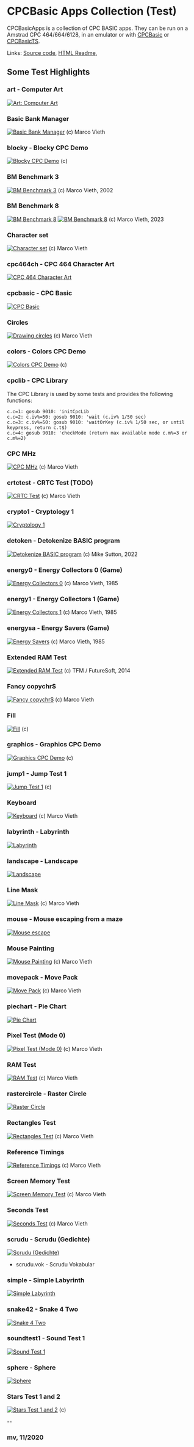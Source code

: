 # CPCBasic Apps Collection (Test)

CPCBasicApps is a collection of CPC BASIC apps.
They can be run on a Amstrad CPC 464/664/6128, in an emulator or with
[CPCBasic](https://benchmarko.github.io/CPCBasic/) or [CPCBasicTS](https://benchmarko.github.io/CPCBasicTS/).

Links:
[Source code](https://github.com/benchmarko/CPCBasicApps/),
[HTML Readme](https://github.com/benchmarko/CPCBasicApps/#readme),

## Some Test Highlights

### art - Computer Art

[![Art: Computer Art](./img/art.png)](../../dist/index.html?database=apps&example=test/art)

### Basic Bank Manager

[![Basic Bank Manager](./img/basbankm.png)](../../dist/index.html?database=apps&example=test/basbankm) (c) Marco Vieth

### blocky - Blocky CPC Demo

[![Blocky CPC Demo](./img/blocky.png)](../../dist/index.html?database=apps&example=test/blocky) (c)

### BM Benchmark 3

[![BM Benchmark 3](./img/bmbench3.png)](../../dist/index.html?database=apps&example=test/bmbench3) (c) Marco Vieth, 2002

### BM Benchmark 8

[![BM Benchmark 8](./img/bmbench8.png)](../../dist/index.html?database=apps&example=test/bmbench8)
[![BM Benchmark 8](./img/bmbench8_2.png)](../../dist/index.html?database=apps&example=test/bmbench8) (c) Marco Vieth, 2023

### Character set

[![Character set](./img/charset.png)](../../dist/index.html?database=apps&example=test/charset) (c) Marco Vieth

### cpc464ch - CPC 464 Character Art

[![CPC 464 Character Art](./img/cpc464ch.png)](../../dist/index.html?database=apps&example=test/cpc464ch)

### cpcbasic - CPC Basic

[![CPC Basic](./img/cpcbasic.png)](../../dist/index.html?database=apps&example=test/cpcbasic)

### Circles

[![Drawing circles](./img/circles.png)](../../dist/index.html?database=apps&example=test/circles) (c) Marco Vieth

### colors - Colors CPC Demo

[![Colors CPC Demo](./img/colors.png)](../../dist/index.html?database=apps&example=test/colors) (c)

### cpclib - CPC Library

The CPC Library is used by some tests and provides the following functions:

```basic
c.c=1: gosub 9010: 'initCpcLib
c.c=2: c.iv%=50: gosub 9010: 'wait (c.iv% 1/50 sec)
c.c=3: c.iv%=50: gosub 9010: 'waitOrKey (c.iv% 1/50 sec, or until keypress, return c.t$)
c.c=4: gosub 9010: 'checkMode (return max available mode c.m%=3 or c.m%=2)
```

### CPC MHz

[![CPC MHz](./img/cpcmhz.png)](../../dist/index.html?database=apps&example=test/cpcmhz) (c) Marco Vieth

### crtctest - CRTC Test (TODO)

[![CRTC Test](./img/crtctest.png)](../../dist/index.html?database=apps&example=test/crtctest) (c) Marco Vieth

### crypto1 - Cryptology 1

[![Cryptology 1](./img/crypto1.png)](../../dist/index.html?database=apps&example=test/crypto1)

### detoken - Detokenize BASIC program

[![Detokenize BASIC program](./img/detoken.png)](../../dist/index.html?database=apps&example=test/detoken) (c) Mike Sutton, 2022

### energy0 - Energy Collectors 0 (Game)

[![Energy Collectors 0](./img/energy0.png)](../../dist/index.html?database=apps&example=games/energy0) (c) Marco Vieth, 1985

### energy1 - Energy Collectors 1 (Game)

[![Energy Collectors 1](./img/energy1.png)](../../dist/index.html?database=apps&example=games/energy1) (c) Marco Vieth, 1985

### energysa - Energy Savers (Game)

[![Energy Savers](./img/energysa.png)](../../dist/index.html?database=apps&example=games/energysa) (c) Marco Vieth, 1985

### Extended RAM Test

[![Extended RAM Test](./img/eramtst.png)](../../dist/index.html?database=apps&example=test/eramtst) (c) TFM / FutureSoft, 2014

### Fancy copychr$

[![Fancy copychr$](./img/fancy.png)](../../dist/index.html?database=apps&example=test/fancy) (c) Marco Vieth

### Fill

[![Fill](./img/fill.png)](../../dist/index.html?database=apps&example=test/fill) (c)

### graphics - Graphics CPC Demo

[![Graphics CPC Demo](./img/graphics.png)](../../dist/index.html?database=apps&example=test/graphics) (c)

### jump1 - Jump Test 1

[![Jump Test 1](./img/jump1.png)](../../dist/index.html?database=apps&example=test/jump1) (c)

### Keyboard

[![Keyboard](./img/keyboard.png)](../../dist/index.html?database=apps&example=test/keyboard) (c) Marco Vieth

### labyrinth - Labyrinth

[![Labyrinth](./img/labyrinth.png)](../../dist/index.html?database=apps&example=test/labyrinth)

### landscape - Landscape

[![Landscape](./img/landscape.png)](../../dist/index.html?database=apps&example=test/landscape)

### Line Mask

[![Line Mask](./img/linemask.png)](../../dist/index.html?database=apps&example=test/linemask) (c) Marco Vieth

### mouse - Mouse escaping from a maze

[![Mouse escape](./img/mouse.png)](../../dist/index.html?database=apps&example=test/mouse)

### Mouse Painting

[![Mouse Painting](./img/mousepa.png)](../../dist/index.html?database=apps&example=test/mousepa) (c) Marco Vieth

### movepack - Move Pack

[![Move Pack](./img/movepack.png)](../../dist/index.html?database=apps&example=test/movepack) (c) Marco Vieth

### piechart - Pie Chart

[![Pie Chart](./img/piechart.png)](../../dist/index.html?database=apps&example=test/piechart)

### Pixel Test (Mode 0)

[![Pixel Test (Mode 0)](./img/pixeltst.png)](../../dist/index.html?database=apps&example=test/pixeltst) (c) Marco Vieth

### RAM Test

[![RAM Test](./img/ramtest.png)](../../dist/index.html?database=apps&example=test/ramtest) (c) Marco Vieth

### rastercircle - Raster Circle

[![Raster Circle](./img/rastercircle.png)](../../dist/index.html?database=apps&example=test/rastercircle)

### Rectangles Test

[![Rectangles Test](./img/rectangles.png)](../../dist/index.html?database=apps&example=test/rectangles) (c) Marco Vieth

### Reference Timings

[![Reference Timings](./img/reftime.png)](../../dist/index.html?database=apps&example=test/reftime) (c) Marco Vieth

### Screen Memory Test

[![Screen Memory Test](./img/scrtest.png)](../../dist/index.html?database=apps&example=test/scrtest) (c) Marco Vieth

### Seconds Test

[![Seconds Test](./img/seconds.png)](../../dist/index.html?database=apps&example=test/seconds) (c) Marco Vieth

### scrudu - Scrudu (Gedichte)

[![Scrudu (Gedichte)](./img/scrudu.png)](../../dist/index.html?database=apps&example=test/scrudu)

- scrudu.vok - Scrudu Vokabular

### simple - Simple Labyrinth

[![Simple Labyrinth](./img/simple.png)](../../dist/index.html?database=apps&example=test/simple)

### snake42 - Snake 4 Two

[![Snake 4 Two](./img/snake42.png)](../../dist/index.html?database=apps&example=test/snake42)

### soundtest1 - Sound Test 1

[![Sound Test 1](./img/soundtest1.png)](../../dist/index.html?database=apps&example=test/soundtest1)

### sphere - Sphere

[![Sphere](./img/sphere.png)](../../dist/index.html?database=apps&example=test/sphere)

### Stars Test 1 and 2

[![Stars Test 1 and 2](./img/stars.png)](../../dist/index.html?database=apps&example=test/stars) (c)

--

### **mv, 11/2020**

